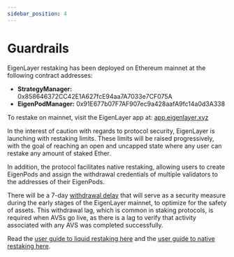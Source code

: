```yaml
---
sidebar_position: 4
---
```


# Guardrails

EigenLayer restaking has been deployed on Ethereum mainnet at the following contract addresses:

* **StrategyManager:** 0x858646372CC42E1A627fcE94aa7A7033e7CF075A
* **EigenPodManager:** 0x91E677b07F7AF907ec9a428aafA9fc14a0d3A338

To restake on mainnet, visit the EigenLayer app at: [app.eigenlayer.xyz](https://app.eigenlayer.xyz)

In the interest of caution with regards to protocol security, EigenLayer is launching with restaking limits. These limits will be raised progressively, with the goal of reaching an open and uncapped state where any user can restake any amount of staked Ether.

In addition, the protocol facilitates native restaking, allowing users to create EigenPods and assign the withdrawal credentials of multiple validators to the addresses of their EigenPods.

There will be a 7-day [withdrawal delay](withdrawal-delay.md) that will serve as a security measure during the early stages of the EigenLayer mainnet, to optimize for the safety of assets. This withdrawal lag, which is common in staking protocols, is required when AVSs go live, as there is a lag to verify that activity associated with any AVS was completed successfully.

Read the [user guide to liquid restaking here](https://docs.eigenlayer.xyz/restaking-guides/restaking-user-guide/liquid-restaking/) and the [user guide to native restaking here](https://docs.eigenlayer.xyz/restaking-guides/restaking-user-guide/native-restaking).

